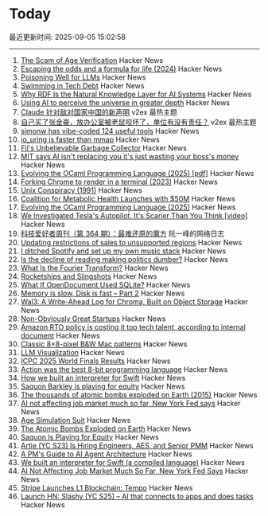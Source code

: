 # Today

最近更新时间: 2025-09-05 15:02:58

--- 
1. [The Scam of Age Verification](https://pornbiz.com/post/17/the_scam_of_age_verification) Hacker News
2. [Escaping the odds and a formula for life (2024)](https://farhadg.com/blog/escaping-odds/) Hacker News
3. [Poisoning Well for LLMs](https://heydonworks.com/article/poisoning-well/) Hacker News
4. [Swimming in Tech Debt](https://helpthisbook.com/lou-franco/swimming-in-tech-debt) Hacker News
5. [Why RDF Is the Natural Knowledge Layer for AI Systems](https://bryon.io/why-rdf-is-the-natural-knowledge-layer-for-ai-systems-a5fd0b43d4c5) Hacker News
6. [Using AI to perceive the universe in greater depth](https://deepmind.google/discover/blog/using-ai-to-perceive-the-universe-in-greater-depth/) Hacker News
7. [Claude 针对敌对国家中国的新声明](https://www.v2ex.com/t/1157268) v2ex 最热主题
8. [自己买了张金豪，放办公室被老鼠咬坏了，单位有没有责任？](https://www.v2ex.com/t/1157209) v2ex 最热主题
9. [simonw has vibe-coded 124 useful tools](https://simonwillison.net/2025/Sep/4/highlighted-tools/) Hacker News
10. [io_uring is faster than mmap](https://www.bitflux.ai/blog/memory-is-slow-part2/) Hacker News
11. [Fil's Unbelievable Garbage Collector](https://fil-c.org/fugc) Hacker News
12. [MIT says AI isn't replacing you it's just wasting your boss's money](https://www.interviewquery.com/p/mit-ai-isnt-replacing-workers-just-wasting-money) Hacker News
13. [Evolving the OCaml Programming Language (2025) [pdf]](https://kcsrk.info/slides/Evolution_Ashoka_2025.pdf) Hacker News
14. [Forking Chrome to render in a terminal (2023)](https://fathy.fr/carbonyl) Hacker News
15. [Unix Conspiracy (1991)](http://www.catb.org/~esr/jargon/html/U/Unix-conspiracy.html) Hacker News
16. [Coalition for Metabolic Health Launches with $50M](https://coalitionformetabolichealth.org/news/coalition-for-metabolic-health-launches-as-part-of-50-million-investment-to-tackle-americas-health-crisis/) Hacker News
17. [Evolving the OCaml Programming Language (2025)](https://kcsrk.info/talks#Evolution_Ashoka_2025) Hacker News
18. [We Investigated Tesla's Autopilot. It's Scarier Than You Think [video]](https://www.youtube.com/watch?v=6ltU9q1pKKM) Hacker News
19. [科技爱好者周刊（第 364 期）：最难还原的魔方](http://www.ruanyifeng.com/blog/2025/09/weekly-issue-364.html) 阮一峰的网络日志
20. [Updating restrictions of sales to unsupported regions](https://www.anthropic.com/news/updating-restrictions-of-sales-to-unsupported-regions) Hacker News
21. [I ditched Spotify and set up my own music stack](https://leshicodes.github.io/blog/spotify-migration/) Hacker News
22. [Is the decline of reading making politics dumber?](https://www.economist.com/culture/2025/09/04/is-the-decline-of-reading-making-politics-dumber) Hacker News
23. [What Is the Fourier Transform?](https://www.quantamagazine.org/what-is-the-fourier-transform-20250903/) Hacker News
24. [Rocketships and Slingshots](https://postround.substack.com/p/rocketships-and-slingshots) Hacker News
25. [What If OpenDocument Used SQLite?](https://www.sqlite.org/affcase1.html) Hacker News
26. [Memory is slow, Disk is fast – Part 2](https://www.bitflux.ai/blog/memory-is-slow-part2/) Hacker News
27. [Wal3: A Write-Ahead Log for Chroma, Built on Object Storage](https://trychroma.com/engineering/wal3) Hacker News
28. [Non-Obviously Great Startups](https://postround.substack.com/p/rocketships-and-slingshots) Hacker News
29. [Amazon RTO policy is costing it top tech talent, according to internal document](https://www.businessinsider.com/amazon-rto-policy-costing-it-top-tech-talent-ai-recruiters-2025-9) Hacker News
30. [Classic 8×8-pixel B&W Mac patterns](https://www.pauladamsmith.com/blog/2025/09/classic-mac-patterns.html) Hacker News
31. [LLM Visualization](https://bbycroft.net/llm) Hacker News
32. [ICPC 2025 World Finals Results](https://worldfinals.icpc.global/scoreboard/2025/index.html) Hacker News
33. [Action was the best 8-bit programming language](https://www.goto10retro.com/p/action-was-the-best-8-bit-programming) Hacker News
34. [How we built an interpreter for Swift](https://www.bitrig.app/blog/swift-interpreter) Hacker News
35. [Saquon Barkley is playing for equity](https://www.readtheprofile.com/p/saquon-barkley-investment-portfolio) Hacker News
36. [The thousands of atomic bombs exploded on Earth (2015)](https://kottke.org/25/09/the-thousands-of-atomic-bombs-exploded-on-earth) Hacker News
37. [AI not affecting job market much so far, New York Fed says](https://money.usnews.com/investing/news/articles/2025-09-04/ai-not-affecting-job-market-much-so-far-new-york-fed-says) Hacker News
38. [Age Simulation Suit](https://www.age-simulation-suit.com/) Hacker News
39. [The Atomic Bombs Exploded on Earth](https://kottke.org/25/09/the-thousands-of-atomic-bombs-exploded-on-earth) Hacker News
40. [Saquon Is Playing for Equity](https://www.readtheprofile.com/p/saquon-barkley-investment-portfolio) Hacker News
41. [Artie (YC S23) Is Hiring Engineers, AES, and Senior PMM](https://www.ycombinator.com/companies/artie/jobs) Hacker News
42. [A PM's Guide to AI Agent Architecture](https://www.productcurious.com/p/a-pms-guide-to-ai-agent-architecture) Hacker News
43. [We built an interpreter for Swift (a compiled language)](https://www.bitrig.app/blog/swift-interpreter) Hacker News
44. [AI Not Affecting Job Market Much So Far, New York Fed Says](https://money.usnews.com/investing/news/articles/2025-09-04/ai-not-affecting-job-market-much-so-far-new-york-fed-says) Hacker News
45. [Stripe Launches L1 Blockchain: Tempo](https://tempo.xyz) Hacker News
46. [Launch HN: Slashy (YC S25) – AI that connects to apps and does tasks](https://news.ycombinator.com/item?id=45129031) Hacker News
